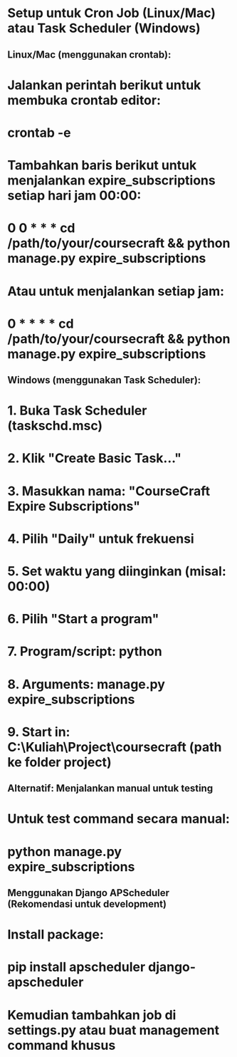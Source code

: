 # Setup untuk Cron Job (Linux/Mac) atau Task Scheduler (Windows)

## Linux/Mac (menggunakan crontab):

# Jalankan perintah berikut untuk membuka crontab editor:
# crontab -e

# Tambahkan baris berikut untuk menjalankan expire_subscriptions setiap hari jam 00:00:
# 0 0 * * * cd /path/to/your/coursecraft && python manage.py expire_subscriptions

# Atau untuk menjalankan setiap jam:
# 0 * * * * cd /path/to/your/coursecraft && python manage.py expire_subscriptions


## Windows (menggunakan Task Scheduler):

# 1. Buka Task Scheduler (taskschd.msc)
# 2. Klik "Create Basic Task..."
# 3. Masukkan nama: "CourseCraft Expire Subscriptions"
# 4. Pilih "Daily" untuk frekuensi
# 5. Set waktu yang diinginkan (misal: 00:00)
# 6. Pilih "Start a program"
# 7. Program/script: python
# 8. Arguments: manage.py expire_subscriptions
# 9. Start in: C:\Kuliah\Project\coursecraft (path ke folder project)


## Alternatif: Menjalankan manual untuk testing

# Untuk test command secara manual:
# python manage.py expire_subscriptions


## Menggunakan Django APScheduler (Rekomendasi untuk development)

# Install package:
# pip install apscheduler django-apscheduler

# Kemudian tambahkan job di settings.py atau buat management command khusus

